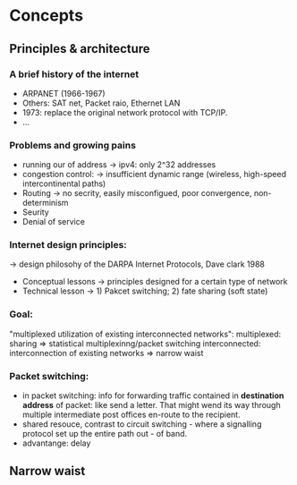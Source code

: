 # Concepts
## Principles & architecture
### A brief history of the internet
- ARPANET (1966-1967)
- Others: SAT net, Packet raio, Ethernet LAN
- 1973: replace the original network protocol with TCP/IP.
- ... 
### Problems and growing pains
- running our of address -> ipv4: only 2^32 addresses
- congestion control: -> insufficient dynamic range (wireless, high-speed intercontinental paths) 
- Routing -> no secrity, easily misconfigued, poor convergence, non-determinism
- Seurity
- Denial of service
### Internet design principles:
-> design philosohy of the DARPA Internet Protocols, Dave clark 1988 
- Conceptual lessons -> principles designed for a certain type of network
- Technical lesson -> 1) Pakcet switching; 2) fate sharing (soft state)
### Goal:
"multiplexed utilization of existing interconnected networks":
multiplexed: sharing => statistical multiplexinng/packet switching
interconnected: interconnection of existing networks => narrow waist
### Packet switching:
- in packet switching: info for forwarding traffic contained in **destination address** of packet: like send a letter. That might wend its way through multiple intermediate post offices en-route to the recipient.
- shared resouce, contrast to circuit switching - where a signalling protocol set up the entire path out - of band.
- advantange: delay
## Narrow waist
